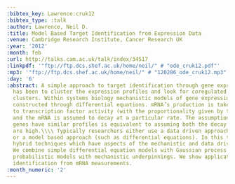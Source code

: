 ```yaml
---
:bibtex_key: Lawrence:cruk12
:bibtex_type: :talk
:author: Lawrence, Neil D.
:title: Model Based Target Identification from Expression Data
:venue: Cambridge Research Institute, Cancer Research UK
:year: '2012'
:month: feb
:url: http://talks.cam.ac.uk/talk/index/34517
:linkpdf: '"ftp://ftp.dcs.shef.ac.uk/home/neil/" # "ode_cruk12.pdf"'
:mp3: '"ftp://ftp.dcs.shef.ac.uk/home/neil/" # "120206_ode_cruk12.mp3"'
:day: '6'
:abstract: A simple approach to target identification through gene expression studies
  has been to cluster the expression profiles and look for coregulated genes within
  clusters. Within systems biology mechanistic models of gene expression are typically
  constructed through differential equations. mRNA’s production is taken to be proportional
  to transcription factor activity (with the proportionality given by the sensitivity)
  and the mRNA is assumed to decay at a particular rate. The assumption that coregulated
  genes have similar profiles is equivalent to assuming both the decay and the sensitivity
  are high.\\\\ Typically researchers either use a data driven approach (such as clustering)
  or a model based approach (such as differential equations). In this talk we advocate
  hybrid techniques which have aspects of the mechanistic and data driven models.
  We combine simple differential equation models with Gaussian process priors to make
  probabilistic models with mechanistic underpinnings. We show applications in target
  identification from mRNA measurements.
:month_numeric: '2'
---
```

